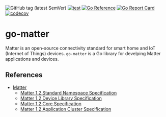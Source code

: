![GitHub tag (latest SemVer)](https://img.shields.io/github/v/tag/cybergarage/go-matter)
[![test](https://github.com/cybergarage/go-matter/actions/workflows/make.yml/badge.svg)](https://github.com/cybergarage/go-matter/actions/workflows/make.yml)
[![Go Reference](https://pkg.go.dev/badge/github.com/cybergarage/go-matter.svg)](https://pkg.go.dev/github.com/cybergarage/go-matter)
 [![Go Report Card](https://img.shields.io/badge/go%20report-A%2B-brightgreen)](https://goreportcard.com/report/github.com/cybergarage/go-matter) 
 [![codecov](https://codecov.io/gh/cybergarage/go-matter/graph/badge.svg?token=7Y64KS92VD)](https://codecov.io/gh/cybergarage/go-matter)

# go-matter

Matter is an open-source connectivity standard for smart home and IoT (Internet of Things) devices.
`go-matter` is a Go library for develping Matter applications and devices.

## References

- [Matter](https://buildwithmatter.com/)
    - [Matter 1.2 Standard Namespace Specification](https://csa-iot.org/developer-resource/specifications-download-request/)
    - [Matter 1.2 Device Library Specification](https://csa-iot.org/developer-resource/specifications-download-request/)
    - [Matter 1.2 Core Specification](https://csa-iot.org/developer-resource/specifications-download-request/)
    - [Matter 1.2 Application Cluster Specification](https://csa-iot.org/developer-resource/specifications-download-request/)
